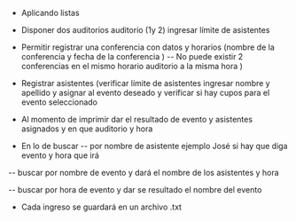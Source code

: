 - Aplicando listas 

- Disponer dos auditorios auditorio (1y 2) ingresar límite de asistentes 

- Permitir registrar una conferencia con datos y horarios (nombre de la conferencia y fecha de la conferencia ) 
-- No puede existir 2 conferencias en el mismo horario auditorio a la misma hora ) 

- Registrar asistentes (verificar límite de asistentes ingresar nombre y apellido y asignar al evento deseado y verificar si hay cupos para el evento seleccionado 

- Al momento de imprimir dar el resultado de evento y asistentes asignados y en que auditorio y hora 


- En lo de buscar 
-- por nombre de asistente ejemplo José si hay que diga evento y hora que irá 

-- buscar por nombre de evento y dará el nombre de los asistentes y hora 

-- buscar por hora de evento y dar se resultado el nombre del evento 

- Cada ingreso se guardará en un archivo .txt 